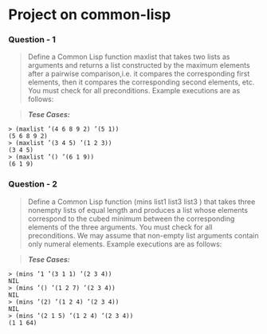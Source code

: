 # Project on common-lisp

### Question - 1
> Define a Common Lisp function maxlist that takes two lists as arguments and returns a list constructed by the maximum elements after a pairwise comparison,i.e. it compares the corresponding first elements, then it compares the corresponding second elements, etc. You must check for all preconditions. Example executions are as follows:
  
> *__Tese Cases:__*
```
> (maxlist ’(4 6 8 9 2) ’(5 1))
(5 6 8 9 2)
> (maxlist ’(3 4 5) ’(1 2 3))
(3 4 5)
> (maxlist ’() ’(6 1 9))
(6 1 9)
```
### Question - 2
> Define a Common Lisp function (mins list1 list3 list3 ) that takes three nonempty lists of equal length and produces a list whose elements correspond to the cubed minimum between the corresponding elements of the three arguments. You must check
for all preconditions. We may assume that non-empty list arguments contain only
numeral elements. Example executions are as follows:
  
> *__Tese Cases:__*
```
> (mins ’1 ’(3 1 1) ’(2 3 4))
NIL
> (mins ’() ’(1 2 7) ’(2 3 4))
NIL
> (mins ’(2) ’(1 2 4) ’(2 3 4))
NIL
> (mins ’(2 1 5) ’(1 2 4) ’(2 3 4))
(1 1 64)
```

